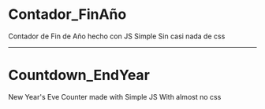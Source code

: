 # Contador_FinAño
Contador de Fin de Año hecho con JS Simple 
Sin casi nada de css

--------------------------------------------------------

# Countdown_EndYear
New Year's Eve Counter made with Simple JS
With almost no css
